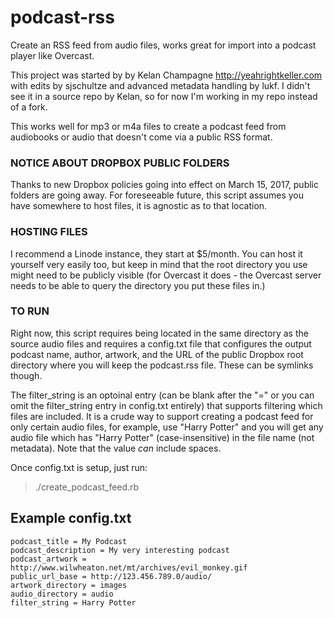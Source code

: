 # podcast-rss
Create an RSS feed from audio files, works great for import into a podcast
player like Overcast.

This project was started by by Kelan Champagne http://yeahrightkeller.com
with edits by sjschultze and advanced metadata handling by lukf. I didn't see it
in a source repo by Kelan, so for now I'm working in my repo instead of a fork.

This works well for mp3 or m4a files to create a podcast feed from audiobooks
or audio that doesn't come via a public RSS format.

### NOTICE ABOUT DROPBOX PUBLIC FOLDERS
Thanks to new Dropbox policies going into effect on March 15, 2017, public
folders are going away. For foreseeable future, this script assumes you have
somewhere to host files, it is agnostic as to that location.

### HOSTING FILES
I recommend a Linode instance, they start at $5/month. You can host it yourself
very easily too, but keep in mind that the root directory you use might need
to be publicly visible (for Overcast it does - the Overcast server needs to be
able to query the directory you put these files in.)


### TO RUN
Right now, this script requires being located in the same directory as the
source audio files and requires a config.txt file that configures the
output podcast name, author, artwork, and the URL of the public Dropbox
root directory where you will keep the podcast.rss file. These can be symlinks 
though.

The filter_string is an optoinal entry (can be blank after the "=" or you can omit the
filter_string entry in config.txt entirely) that supports filtering which files are included.
It is a crude way to support creating a podcast feed for only certain audio files, for example,
use "Harry Potter" and you will get any audio file which has "Harry Potter" (case-insensitive) 
in the file name (not metadata). Note that the value *can* include spaces.

Once config.txt is setup, just run:
>./create_podcast_feed.rb

## Example config.txt
```
podcast_title = My Podcast
podcast_description = My very interesting podcast
podcast_artwork = http://www.wilwheaton.net/mt/archives/evil_monkey.gif
public_url_base = http://123.456.789.0/audio/
artwork_directory = images
audio_directory = audio
filter_string = Harry Potter
```
